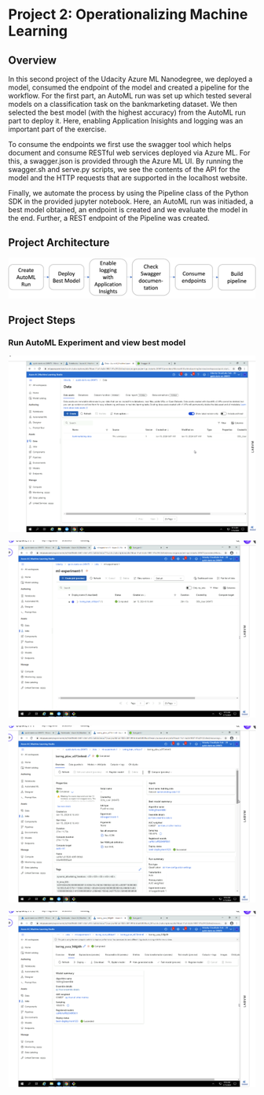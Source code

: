 # Project 2: Operationalizing Machine Learning

## Overview

In this second project of the Udacity Azure ML Nanodegree, we deployed a model, consumed the endpoint of the model and created a pipeline for the workflow. For the first part, an AutoML run was set up which tested several models on a classification task on the bankmarketing dataset. We then selected the best model (with the highest accuracy) from the AutoML run part to deploy it. Here, enabling Application Inisights and logging was an important part of the exercise. 

To consume the endpoints we first use the swagger tool which helps document and consume RESTful web services deployed via Azure ML. For this, a swagger.json is provided through the Azure ML UI. By running the swagger.sh and serve.py scripts, we see the contents of the API for the model and the HTTP requests that are supported in the localhost website.

Finally, we automate the process by using the Pipeline class of the Python SDK in the provided jupyter notebook. Here, an AutoML run was initiaded, a best model obtained, an endpoint is created and we evaluate the model in the end. Further, a REST endpoint of the Pipeline was created.

## Project Architecture

![Architecture Diagram](screenshots/Architecture.png)

## Project Steps

### Run AutoML Experiment and view best model

![Registered Dataset with the Bankmarketing dataset](screenshots/step2_dataset_final.png)

![Experiment is completed](screenshots/step2_experiment_complete_final.png)

![Overview of the experiment with best model summary](screenshots/step2_exp_overview_final.png)

![Details of the best model](screenshots/step2_experiment_bestModel_final.png)



